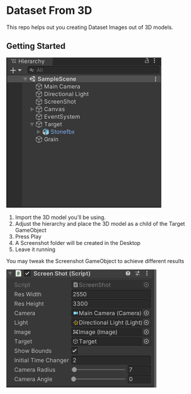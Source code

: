 # Dataset From 3D

This repo helps out you creating Dataset Images out of 3D models.

## Getting Started

![hierarchy](images/one.png)

1. Import the 3D model you'll be using.
2. Adjust the hierarchy and place the 3D model as a child of the Target GameObject
3. Press Play
4. A Screenshot folder will be created in the Desktop
5. Leave it running

You may tweak the Screenshot GameObject to achieve different results

![screenshot](images/two.png)
